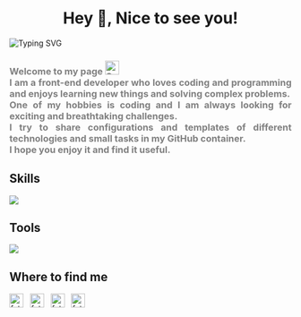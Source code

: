 <!-- <h1><img src="https://emojis.slackmojis.com/emojis/images/1531849430/4246/blob-sunglasses.gif?1531849430" width="30"/>Hey! Nice to see you.</h1> -->
<h1 align="center">Hey 👋, Nice to see you!</h1>
<img src="https://readme-typing-svg.herokuapp.com?font=Fira+Code&size=28&pause=500&color=3D85C6&center=true&vCenter=true&random=false&width=1000&height=30&lines=Fateme+Rasolzade;Front-End+Developer" alt="Typing SVG" />
<h3 align="justify" style="color: gray"> 
  Welcome to my page <img src="https://raw.githubusercontent.com/Tarikul-Islam-Anik/Animated-Fluent-Emojis/master/Emojis/Smilies/Smiling%20Face%20with%20Heart-Eyes.png" alt="Smiling Face with Heart-Eyes" width="25" height="25" />
</br>
I am a front-end developer who loves coding and programming and enjoys learning new things and solving complex problems.</br>
One of my hobbies is coding and I am always looking for exciting and breathtaking challenges.</br>
I try to share configurations and templates of different technologies and small tasks in my GitHub container.</br>
  I hope you enjoy it and find it useful.
</h3>
<h2>Skills</h2>
<p>
  <img src="https://skillicons.dev/icons?i=html,css,js,ts,react,nextjs,redux,graphql,vite,sass,bootstrap,materialui,tailwind,babel,webpack" />
</p>
<h2>Tools</h2>
<p>
  <img src="https://skillicons.dev/icons?i=git,github,gitlab,vscode,postman,figma,xd" />
</p>
<h2>Where to find me</h2>
<a href="https://linkedin.com/in/fatemeRasolzade" target="_blank"><img align="center" src="https://user-images.githubusercontent.com/94702044/189377305-7062bbec-ca23-43d9-b37d-da443ea59cb7.png" alt="fatemeRasolzade" height="25" width="25" /></a> &nbsp;
<a href="https://twitter.com/fatemeRasolzade" target="_blank"><img align="center" src="https://user-images.githubusercontent.com/94702044/189378344-aed887c6-d271-4be0-a3a1-8c68f3869b65.png" alt="fatemeRasolzade" height="25" width="25" /></a> &nbsp;
<a href="mailto:fatemerasolzade.1424@gmail.com" target="_blank"><img align="center" src="https://user-images.githubusercontent.com/94702044/189377332-6de4f1a9-d1b0-49d3-879d-bb1158674e84.png" alt="fatemeRasolzade" height="25" width="25" /></a> &nbsp;
<a href="https://www.fatemerasolzade.ir" target="_blank"><img align="center" src="https://user-images.githubusercontent.com/94702044/189378352-1c6cc600-c6a2-431d-9c4d-0b07c0c8d97c.png" alt="fatemeRasolzade" height="25" width="25" /></a> &nbsp;
